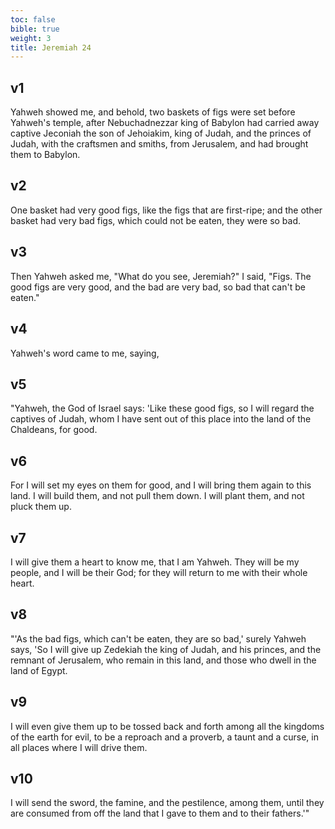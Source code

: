 ```yaml
---
toc: false
bible: true
weight: 3
title: Jeremiah 24
---
```




## v1 
Yahweh showed me, and behold, two baskets of figs were set before Yahweh's temple, after Nebuchadnezzar king of Babylon had carried away captive Jeconiah the son of Jehoiakim, king of Judah, and the princes of Judah, with the craftsmen and smiths, from Jerusalem, and had brought them to Babylon. 

## v2 
One basket had very good figs, like the figs that are first-ripe; and the other basket had very bad figs, which could not be eaten, they were so bad. 

## v3 
Then Yahweh asked me, "What do you see, Jeremiah?" I said, "Figs. The good figs are very good, and the bad are very bad, so bad that can't be eaten." 

## v4 
Yahweh's word came to me, saying, 

## v5 
"Yahweh, the God of Israel says: 'Like these good figs, so I will regard the captives of Judah, whom I have sent out of this place into the land of the Chaldeans, for good. 

## v6 
For I will set my eyes on them for good, and I will bring them again to this land. I will build them, and not pull them down. I will plant them, and not pluck them up. 

## v7 
I will give them a heart to know me, that I am Yahweh. They will be my people, and I will be their God; for they will return to me with their whole heart. 

## v8 
"'As the bad figs, which can't be eaten, they are so bad,' surely Yahweh says, 'So I will give up Zedekiah the king of Judah, and his princes, and the remnant of Jerusalem, who remain in this land, and those who dwell in the land of Egypt. 

## v9 
I will even give them up to be tossed back and forth among all the kingdoms of the earth for evil, to be a reproach and a proverb, a taunt and a curse, in all places where I will drive them. 

## v10 
I will send the sword, the famine, and the pestilence, among them, until they are consumed from off the land that I gave to them and to their fathers.'"
